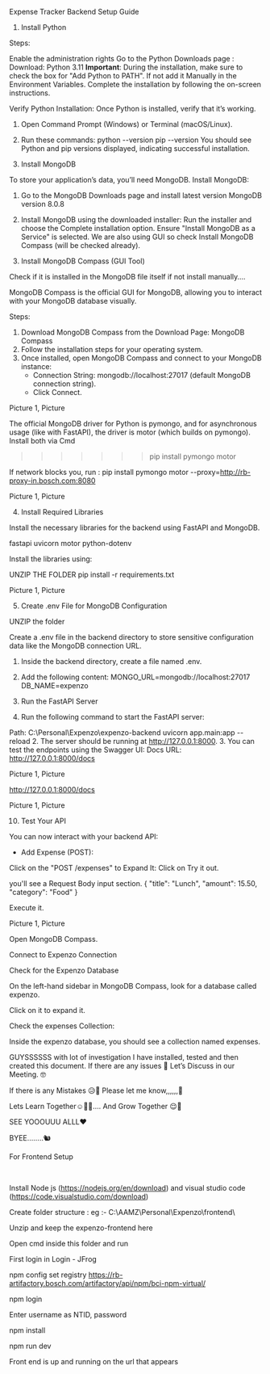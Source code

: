 Expense Tracker Backend Setup Guide 

1. Install Python 

Steps: 

Enable the administration rights 
Go to the Python Downloads page : Download:  Python 3.11 
**Important**: During the installation, make sure to check the box for "Add Python to PATH". If not add it Manually in the Environment Variables. 
Complete the installation by following the on-screen instructions. 

Verify Python Installation: Once Python is installed, verify that it’s working. 
1. Open Command Prompt (Windows) or Terminal (macOS/Linux). 
2. Run these commands: 
   python --version 
   pip --version 
You should see Python and pip versions displayed, indicating successful installation. 

2. Install MongoDB 

To store your application’s data, you’ll need MongoDB. 
Install MongoDB: 
1. Go to the MongoDB Downloads page and install latest version MongoDB version 8.0.8 
2. Install MongoDB using the downloaded installer: 
   Run the installer and choose the Complete installation option. Ensure "Install MongoDB as a Service" is selected. 
We are also using GUI so check Install MongoDB Compass (will be checked already). 

3. Install MongoDB Compass (GUI Tool) 

Check if it is installed in the MongoDB file itself if not install manually…. 

MongoDB Compass is the official GUI for MongoDB, allowing you to interact with your MongoDB database visually. 

Steps: 
1. Download MongoDB Compass from the Download Page: MongoDB Compass 
2. Follow the installation steps for your operating system. 
3. Once installed, open MongoDB Compass and connect to your MongoDB instance: 
   - Connection String: mongodb://localhost:27017 (default MongoDB connection string). 
   - Click Connect.  

Picture 1, Picture 

 

The official MongoDB driver for Python is pymongo, and for asynchronous usage (like with FastAPI), the driver is motor (which builds on pymongo). Install both via Cmd 

>>>>>>>  pip install pymongo motor 

 

If network blocks you, run : pip install pymongo motor --proxy=http://rb-proxy-in.bosch.com:8080 

Picture 1, Picture 

 

4. Install Required Libraries 

Install the necessary libraries for the backend using FastAPI and MongoDB. 

  fastapi 
   uvicorn 
   motor 
   python-dotenv 

Install the libraries using: 

UNZIP THE FOLDER 
   pip install -r requirements.txt 
 

Picture 1, Picture 

5. Create .env File for MongoDB Configuration 

UNZIP the folder  

Create a .env file in the backend directory to store sensitive configuration data like the MongoDB connection URL. 
1. Inside the backend directory, create a file named .env. 
2. Add the following content: 
   MONGO_URL=mongodb://localhost:27017 
   DB_NAME=expenzo 

6. Run the FastAPI Server 

 
1. Run the following command to start the FastAPI server: 

Path: C:\Personal\Expenzo\expenzo-backend 
   uvicorn app.main:app --reload 
2. The server should be running at http://127.0.0.1:8000. 
3. You can test the endpoints using the Swagger UI: 
   Docs URL: http://127.0.0.1:8000/docs 

 

Picture 1, Picture 

 

 

 

 

 

http://127.0.0.1:8000/docs 

Picture 1, Picture 

10. Test Your API 

You can now interact with your backend API: 
- Add Expense (POST): 

Click on the "POST /expenses" to Expand It: Click on Try it out. 

you'll see a Request Body input section. 
       { 
         "title": "Lunch", 
         "amount": 15.50, 
         "category": "Food" 
       } 
 

Execute it. 

Picture 1, Picture 

 

 

 

Open MongoDB Compass. 

Connect to Expenzo Connection 

Check for the Expenzo Database 

On the left-hand sidebar in MongoDB Compass, look for a database called expenzo. 

Click on it to expand it. 

Check the expenses Collection: 

Inside the expenzo database, you should see a collection named expenses. 

 

 

 

GUYSSSSSS with lot of investigation I have installed, tested and then created this document. 
If there are any issues 🧐 Let’s Discuss in our Meeting. 🤓 

 

If there is any Mistakes 😥🫥 Please let me know,,,,,,🫡 

 

Lets Learn Together☺️🤯🦾…. And Grow Together 😌🥸 

 

SEE YOOOUUU ALLL❤️ 

BYEE……..🐿️ 

 

 

For Frontend Setup 

  

Install Node js (https://nodejs.org/en/download) and visual studio code (https://code.visualstudio.com/download)  

Create folder structure : eg :- C:\AAMZ\Personal\Expenzo\frontend\ 

Unzip and keep the expenzo-frontend here 

Open cmd inside this folder and run 

First login in Login - JFrog 

npm config set registry https://rb-artifactory.bosch.com/artifactory/api/npm/bci-npm-virtual/ 

npm login 

Enter username as NTID, password  

npm install 

npm run dev 

Front end is up and running on the url that appears 

 
